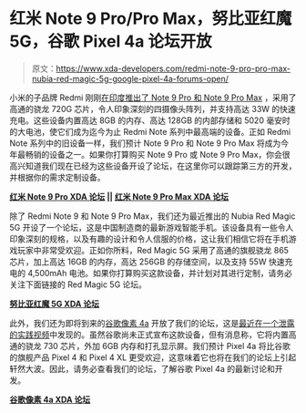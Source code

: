 # 红米 Note 9 Pro/Pro Max，努比亚红魔 5G，谷歌 Pixel 4a 论坛开放

> 原文：<https://www.xda-developers.com/redmi-note-9-pro-pro-max-nubia-red-magic-5g-google-pixel-4a-forums-open/>

小米的子品牌 Redmi 刚刚[在印度推出了 Note 9 Pro 和 Note 9 Pro Max](https://www.xda-developers.com/xiaomi-redmi-note-9-pro-max-snapdragon-720g-33w-fast-charging/) ，采用了高通的骁龙 720G 芯片，令人印象深刻的四摄像头阵列，并支持高达 33W 的快速充电。这些设备内置高达 8GB 的内存、高达 128GB 的内部存储和 5020 毫安时的大电池，使它们成为迄今为止 Redmi Note 系列中最高端的设备。正如 Redmi Note 系列中的旧设备一样，我们预计 Note 9 Pro 和 Note 9 Pro Max 将成为今年最畅销的设备之一。如果你打算购买 Note 9 Pro 或 Note 9 Pro Max，你会很高兴知道我们现在已经为这些设备开设了论坛，在这里你可以跟踪第三方的开发，并根据你的需求定制设备。

**[红米 Note 9 Pro XDA 论坛](https://forum.xda-developers.com/redmi-note-9-pro) || [红米 Note 9 Pro Max XDA 论坛](https://forum.xda-developers.com/redmi-note-9-pro-max)**

除了 Redmi Note 9 和 Note 9 Pro Max，我们还为最近推出的 Nubia Red Magic 5G 开设了一个论坛，这是中国制造商的最新游戏智能手机。该设备具有一些令人印象深刻的规格，以及有趣的设计和令人信服的价格，这让我们相信它将在手机游戏玩家中非常受欢迎。正如你所料，Red Magic 5G 采用了高通的旗舰骁龙 865 芯片，加上高达 16GB 的内存，高达 256GB 的存储空间，以及支持 55W 快速充电的 4,500mAh 电池。如果你打算购买这款设备，并计划对其进行定制，请务必关注下面链接的 Red Magic 5G 论坛。

**[努比亚红魔 5G XDA 论坛](https://forum.xda-developers.com/nubia-red-magic-5g)**

此外，我们还为即将到来的[谷歌像素 4a](https://www.xda-developers.com/tag/pixel4a/) 开放了我们的论坛，这是[最近在一个泄露的实践视频](https://www.xda-developers.com/google-pixel-4a-hands-on-video-snapdragon-730/)中发现的。虽然谷歌尚未正式宣布这款设备，但有消息称，它将内置高通的骁龙 730 芯片，外加 6GB 内存和打孔显示屏。我们预计 Pixel 4a 将比谷歌的旗舰产品 Pixel 4 和 Pixel 4 XL 更受欢迎，这意味着它也将在我们的论坛上引起轩然大波。因此，请务必查看我们的论坛，了解谷歌 Pixel 4a 的最新讨论和开发。

**[谷歌像素 4a XDA 论坛](https://forum.xda-developers.com/pixel-4a)**